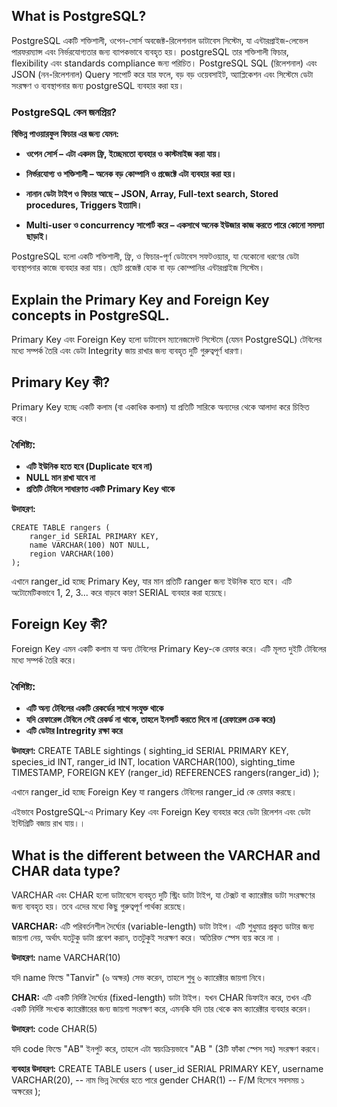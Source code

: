## What is PostgreSQL?
PostgreSQL একটি শক্তিশালী, ওপেন-সোর্স অবজেক্ট-রিলেশনাল ডাটাবেস সিস্টেম, যা এন্টারপ্রাইজ-লেভেল পারফরম্যান্স এবং নির্ভরযোগ্যতার জন্য ব্যাপকভাবে ব্যবহৃত হয়। postgreSQL তার শক্তিশালী ফিচার, flexibility এবং standards compliance জন্য পরিচিত। PostgreSQL SQL (রিলেশনাল) এবং JSON (নন-রিলেশনাল) Query সাপোর্ট করে যার ফলে, বড় বড় ওয়েবসাইট, অ্যাপ্লিকেশন এবং সিস্টেমে ডেটা সংরক্ষণ ও ব্যবস্থাপনার জন্য postgreSQL ব্যবহার করা হয়।

### PostgreSQL কেন জনপ্রিয়?

**বিভিন্ন পাওয়ারফুল ফিচার এর জন্য যেমন:**
- **ওপেন সোর্স – এটা একদম ফ্রি, ইচ্ছেমতো ব্যবহার ও কাস্টমাইজ করা যায়।**

- **নির্ভরযোগ্য ও শক্তিশালী – অনেক বড় কোম্পানি ও প্রজেক্টে এটা ব্যবহার করা হয়।**

- **নানান ডেটা টাইপ ও ফিচার আছে – JSON, Array, Full-text search, Stored procedures, Triggers ইত্যাদি।**

- **Multi-user ও concurrency সাপোর্ট করে – একসাথে অনেক ইউজার কাজ করতে পারে কোনো সমস্যা ছাড়াই।**

PostgreSQL হলো একটি শক্তিশালী, ফ্রি, ও ফিচার-পূর্ণ ডেটাবেস সফটওয়্যার, যা  যেকোনো ধরণের ডেটা ব্যবস্থাপনার কাজে ব্যবহার করা যায়। ছোট প্রজেক্ট হোক বা বড় কোম্পানির এন্টারপ্রাইজ সিস্টেম।


## Explain the Primary Key and Foreign Key concepts in PostgreSQL.
Primary Key এবং  Foreign Key হলো ডাটাবেস ম্যানেজমেন্ট সিস্টেমে (যেমন PostgreSQL) টেবিলের মধ্যে সম্পর্ক তৈরি এবং ডেটা Integrity জায় রাখার জন্য ব্যবহৃত দুটি গুরুত্বপূর্ণ ধারণা।

## Primary Key  কী?
Primary Key হচ্ছে একটি কলাম (বা একাধিক কলাম) যা প্রতিটি সারিকে অন্যদের থেকে আলাদা করে চিহ্নিত করে।

### বৈশিষ্ট্য:
- **এটি ইউনিক হতে হবে (Duplicate হবে না)**
- **NULL মান রাখা যাবে না**
- **প্রতিটি টেবিলে সাধারণত একটি Primary Key থাকে**

 **উদাহরণ:**
```
CREATE TABLE rangers (
    ranger_id SERIAL PRIMARY KEY,
    name VARCHAR(100) NOT NULL,
    region VARCHAR(100)
);
```

এখানে ranger_id হচ্ছে Primary Key, যার মান প্রতিটি ranger জন্য ইউনিক হতে হবে।
এটি অটোমেটিকভাবে 1, 2, 3... করে বাড়বে কারণ SERIAL ব্যবহার করা হয়েছে।

## Foreign  Key  কী?
Foreign Key এমন একটি কলাম যা অন্য টেবিলের Primary Key-কে রেফার করে। এটি মূলত দুইটি টেবিলের মধ্যে সম্পর্ক তৈরি করে।

### বৈশিষ্ট্য:
- **এটি অন্য টেবিলের একটি রেকর্ডের সাথে সংযুক্ত থাকে**
- **যদি রেফারেন্স টেবিলে সেই রেকর্ড না থাকে, তাহলে ইনসার্ট করতে দিবে না (রেফারেন্স চেক করে)**
- **এটি ডেটার Intregrity রক্ষা করে**

**উদাহরণ:**
CREATE TABLE sightings (
    sighting_id SERIAL PRIMARY KEY,
    species_id INT,
    ranger_id INT,
    location VARCHAR(100),
    sighting_time TIMESTAMP,
    FOREIGN KEY (ranger_id) REFERENCES rangers(ranger_id)
);

এখানে ranger_id হচ্ছে Foreign Key যা rangers টেবিলের ranger_id কে রেফার করছে।


এইভাবে PostgreSQL-এ Primary Key এবং Foreign Key ব্যবহার করে  ডেটা রিলেশন এবং ডেটা ইন্টিগ্রিটি বজায় রাখ যায়।।


## What is the different between the VARCHAR and CHAR data type?

VARCHAR এবং CHAR হলো ডাটাবেসে ব্যবহৃত দুটি স্ট্রিং ডাটা টাইপ, যা টেক্সট বা ক্যারেক্টার ডাটা সংরক্ষণের জন্য ব্যবহৃত হয়। তবে এদের মধ্যে কিছু গুরুত্বপূর্ণ পার্থক্য রয়েছে। 

**VARCHAR:** এটি পরিবর্তনশীল দৈর্ঘ্যের (variable-length) ডাটা টাইপ। এটি শুধুমাত্র প্রকৃত ডাটার জন্য জায়গা নেয়, অর্থাৎ   যতটুকু ডাটা প্রবেশ করান, ততটুকুই সংরক্ষণ করে। অতিরিক্ত স্পেস ব্যয় করে না ।

**উদাহরণ:**
name VARCHAR(10)

 যদি name ফিল্ডে "Tanvir" (৬ অক্ষর) সেভ করেন, তাহলে শুধু ৬ ক্যারেক্টার জায়গা নিবে।

**CHAR:** এটি একটি নির্দিষ্ট দৈর্ঘ্যের (fixed-length) ডাটা টাইপ। যখন CHAR ডিফাইন করে, তখন এটি একটি নির্দিষ্ট সংখ্যক ক্যারেক্টারের জন্য জায়গা সংরক্ষণ করে, এমনকি যদি তার থেকে কম ক্যারেক্টার ব্যবহার করেন।

**উদাহরণ:**
code CHAR(5)

যদি code ফিল্ডে "AB" ইনপুট করে, তাহলে এটা স্বয়ংক্রিয়ভাবে "AB " (3টি ফাঁকা স্পেস সহ) সংরক্ষণ করবে।

**ব্যবহার উদাহরণ:**
CREATE TABLE users (
    user_id SERIAL PRIMARY KEY,
    username VARCHAR(20),  -- নাম ভিন্ন দৈর্ঘ্যের হতে পারে
    gender CHAR(1)         -- F/M হিসেবে সবসময় ১ অক্ষরের
);








